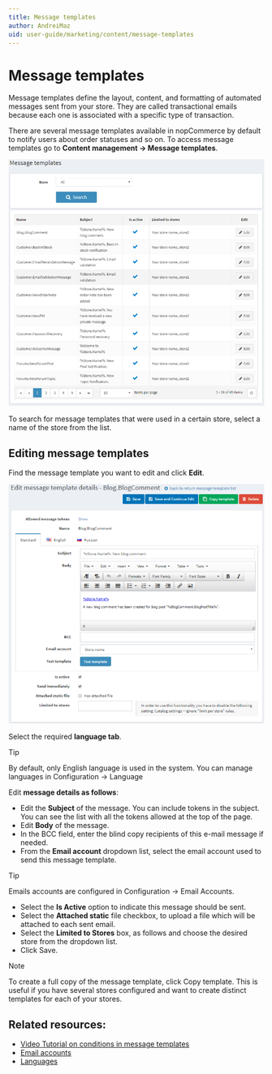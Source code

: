 ```yaml
---
title: Message templates
author: AndreiMaz
uid: user-guide/marketing/content/message-templates
---
```

# Message templates

Message templates define the layout, content, and formatting of automated messages sent from your store. They are called transactional emails because each one is associated with a specific type of transaction.

There are several message templates available in nopCommerce by default to notify users about order statuses and so on. To access message templates go to **Content management → Message templates**.

![MessageTemplate1](_static/message-templates/MessageTemplate1.png)

To search for message templates that were used in a certain store, select a name of the store from the list.

## Editing message templates

Find the message template you want to edit and click **Edit**.

![Editing message templates](_static/message-templates/MessageTemplate2.png)

Select the required **language tab**.

> [!TIP]
> By default, only English language is used in the system. You can manage languages in Configuration → Language

 Edit **message details as follows**:

 - Edit the **Subject** of the message. You can include tokens in the subject. You can see the list with all the tokens allowed at the top of the page.
 - Edit **Body** of the message.
 - In the BCC field, enter the blind copy recipients of this e-mail message if needed.
 - From the **Email account** dropdown list, select the email account used to send this message template.

> [!TIP]
> Emails accounts are configured in Configuration → Email Accounts.

 - Select the **Is Active** option to indicate this message should be sent.
 - Select the **Attached static** file checkbox, to upload a file which will be attached to each sent email.
 - Select the **Limited to Stores** box, as follows and choose the desired store from the dropdown list.
 - Click Save.

> [!NOTE]
> To create a full copy of the message template, click Copy template. This is useful if you have several stores configured and want to create distinct templates for each of your stores.

## Related resources:

 - [Video Tutorial on conditions in message templates](https://www.youtube.com/watch?v=5chrb1yH1v4&feature=youtu.be)
 - [Email accounts](xref:user-guide/configuring/system/email-accounts)
 - [Languages](xref:user-guide/configuring/settingup/mainstore/languages)